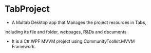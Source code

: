 # TabProject
- A Multab Desktop app that Manages the project resources in Tabs, 

including its file and folder, webpages, R&amp;Ds and documents

- It is a C# WPF MVVM project using CommunityToolkit.MVVM Framework.

